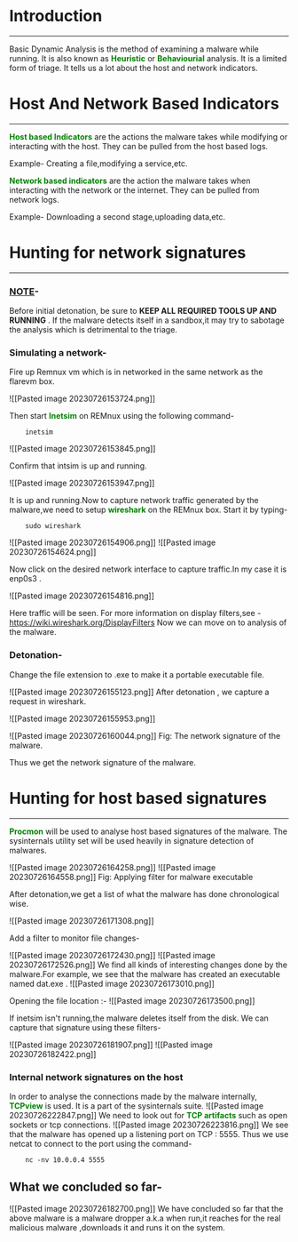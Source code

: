 <br>

# Introduction
------
Basic Dynamic Analysis is the method of examining a malware while running. It is also known as <font color=green><b>Heuristic</b></font> or <font color=green><b>Behaviourial</b></font> analysis. It is a limited form of triage. It tells us a lot about the host and network indicators.
<br>

# Host And Network Based Indicators
------
<font color=green><b>Host based Indicators</b></font> are the actions the malware takes while modifying or interacting with the host. They can be pulled from the host based logs.

Example- Creating a file,modifying a service,etc.

<font color=green><b>Network based indicators</b></font> are the action the malware takes when interacting with the network or the internet. They can be pulled from network logs.

Example- Downloading a second stage,uploading data,etc.
<br>

# Hunting for network signatures
------
<h3><b><u>NOTE</u>-</b></h3> 
Before initial detonation, be sure to <b> KEEP ALL REQUIRED TOOLS UP AND RUNNING</b> . If the malware detects itself in a sandbox,it may try to sabotage the analysis which is detrimental to the triage.

### Simulating a network-

Fire up Remnux vm which is in networked in the same network as the flarevm box.

![[Pasted image 20230726153724.png]]

Then start <font color=green><b>Inetsim</b></font> on REMnux using the following command-

		inetsim

![[Pasted image 20230726153845.png]]

Confirm that intsim is up and running.

![[Pasted image 20230726153947.png]]

It is up and running.Now to capture network traffic generated by the malware,we need to setup <font color=green><b>wireshark</b></font> on the REMnux box. Start it by typing-

		sudo wireshark

![[Pasted image 20230726154906.png]]
![[Pasted image 20230726154624.png]]

Now click on the desired network interface to capture traffic.In my case it is enp0s3 .

![[Pasted image 20230726154816.png]]

Here traffic will be seen. For more information on display filters,see -
https://wiki.wireshark.org/DisplayFilters
Now we can move on to analysis of the malware.

### Detonation-

Change the file extension to .exe to make it a portable executable file.

![[Pasted image 20230726155123.png]]
After detonation , we capture a request in wireshark.

![[Pasted image 20230726155953.png]]

![[Pasted image 20230726160044.png]]
Fig: The network signature of the malware.

Thus we get the network signature of the malware.
<br>

# Hunting for host based signatures
-----
<font color=green><b>Procmon</b></font> will be used to analyse host based signatures of the malware.
The sysinternals utility set will be used heavily in signature detection of malwares.

![[Pasted image 20230726164258.png]]
![[Pasted image 20230726164558.png]]
Fig: Applying filter for malware executable

After detonation,we get a list of what the malware has done chronological wise.

![[Pasted image 20230726171308.png]]

Add a filter to monitor file changes-

![[Pasted image 20230726172430.png]]
![[Pasted image 20230726172526.png]]
We find all kinds of interesting changes done by the malware.For example, we see that the malware has created an executable named dat.exe .
![[Pasted image 20230726173010.png]]

Opening the file location :-
![[Pasted image 20230726173500.png]]

If inetsim isn't running,the malware deletes itself from the disk. We can capture that signature using these filters-

![[Pasted image 20230726181907.png]]
![[Pasted image 20230726182422.png]]
<br>

### Internal network signatures on the host

In order to analyse the connections made by the malware internally, <font color=green><b>TCPview</b></font> is used. It is a part of the sysinternals suite.
![[Pasted image 20230726222847.png]]
We need to look out for <font color=green><b>TCP artifacts</b></font> such as open sockets or tcp connections.
![[Pasted image 20230726223816.png]]
We see that the malware has opened up a listening port on TCP : 5555.
Thus we use netcat to connect to the port using the command-

		nc -nv 10.0.0.4 5555

## What we concluded so far-

![[Pasted image 20230726182700.png]]
We have concluded so far that the above malware is a malware dropper a.k.a when run,it reaches for the real malicious malware ,downloads it and runs it on the system.
<br>

